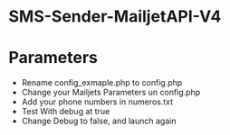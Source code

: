 # SMS-Sender-MailjetAPI-V4

<h1>Parameters</h1>
<ul>
	<li>Rename config_exmaple.php to config.php</li>
	<li>Change your Mailjets Parameters un config.php</li>
	<li>Add your phone numbers in numeros.txt</li>
	<li>Test With debug at true</li>
	<li>Change Debug to false, and launch again</li>
</ul>